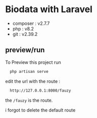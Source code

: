# Biodata with Laravel

-   composer : v2.7.7
-   php : v8.2
-   git : v2.39.2

## preview/run

To Preview this project run

```bash
  php artisan serve
```

edit the url with the route :

```bash
  http://127.0.0.1:8000/fauzy
```

the `/fauzy` is the route.

i forgot to delete the default route
